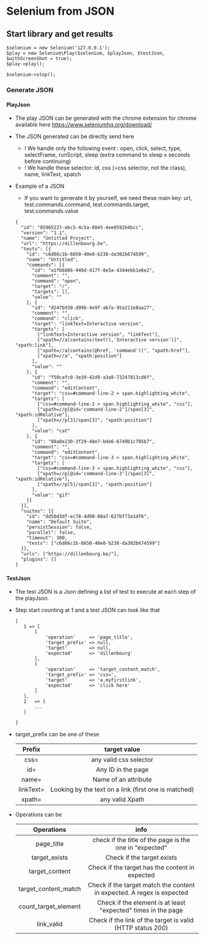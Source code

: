# Selenium from JSON

   ## Start library and get results
   
    $selenium = new Selenium('127.0.0.1');
    $play = new Selenium\Play($selenium, $playJson, $testJson, $withScreenShot = true);
    $play->play();
    
    $selenium->stop();
    
   ### Generate JSON
   
   #### PlayJson
   
   - The play JSON can be generated with the chrome extension for chrome available here https://www.seleniumhq.org/download/
   - The JSON generated can be directly send here
        - ! We handle only the following event : open, click, select, type, selectFrame, runScript, sleep (extra command to sleep x seconds before continuing)
        - ! We handle these selector: id, css (=css selector, not the class), name, linkText, xpatch
        
   - Example of a JSON
        - If you want to generate it by yourself, we need these main key: url, test.commands.command, test.commands.target, test.commands.value
   
        
         {
           "id": "85965227-ebc5-4c5a-8845-4ee0592b4bcc",
           "version": "1.1",
           "name": "Untitled Project",
           "url": "https://dillenbourg.be",
           "tests": [{
             "id": "c6d66c1b-6650-40e0-b238-da302b674599",
             "name": "Untitled",
             "commands": [{
               "id": "a1fb6886-949d-417f-8e5a-4344ebb1e6e2",
               "comment": "",
               "command": "open",
               "target": "/",
               "targets": [],
               "value": ""
             }, {
               "id": "d247b938-d99b-4e9f-ab7a-95a211e8aa27",
               "comment": "",
               "command": "click",
               "target": "linkText=Interactive version",
               "targets": [
                 ["linkText=Interactive version", "linkText"],
                 ["xpath=//a[contains(text(),'Interactive version')]", "xpath:link"],
                 ["xpath=//a[contains(@href, 'command')]", "xpath:href"],
                 ["xpath=//a", "xpath:position"]
               ],
               "value": ""
             }, {
               "id": "f58cafc0-3e39-42d9-a3a8-73247813cd6f",
               "comment": "",
               "command": "editContent",
               "target": "css=#command-line-2 > span.highlighting_white",
               "targets": [
                 ["css=#command-line-2 > span.highlighting_white", "css"],
                 ["xpath=//p[@id='command-line-2']/span[3]", "xpath:idRelative"],
                 ["xpath=//p[3]/span[3]", "xpath:position"]
               ],
               "value": "cat"
             }, {
               "id": "88a8e230-3f29-48e7-bde6-6749b1c705b7",
               "comment": "",
               "command": "editContent",
               "target": "css=#command-line-3 > span.highlighting_white",
               "targets": [
                 ["css=#command-line-3 > span.highlighting_white", "css"],
                 ["xpath=//p[@id='command-line-3']/span[3]", "xpath:idRelative"],
                 ["xpath=//p[5]/span[3]", "xpath:position"]
               ],
               "value": "gif"
             }]
           }],
           "suites": [{
             "id": "dd50d3df-ec78-4d90-80a7-627bf73a1df6",
             "name": "Default Suite",
             "persistSession": false,
             "parallel": false,
             "timeout": 300,
             "tests": ["c6d66c1b-6650-40e0-b238-da302b674599"]
           }],
           "urls": ["https://dillenbourg.be/"],
           "plugins": []
         }     
    
   #### TestJson
   
   - The test JSON is a Json defining a list of test to execute at each step of the playJson.
   - Step start counting at 1 and a test JSON can look like that
   
         [
            1 => [
                [
                    'operation'     => 'page_title',
                    'target_prefix' => null,
                    'target'        => null,
                    'expected'      => 'dillenbourg'
                ],
                [
                    'operation'     => 'target_content_match',
                    'target_prefix' => 'css=',
                    'target'        => 'a.myfirstlink',
                    'expected'      => 'click here'
                ]
            ],
            2   => [
                ...
            ]

         ]
   - target_prefix can be one of these
  
      | Prefix | target value |
      | :---: | :---: |
      | css= | any valid css selector |    
      | id= | Any ID in the page |    
      | name= | Name of an attribute |    
      | linkText= | Looking by the text on a link (first one is matched) |    
      | xpath= | any valid Xpath | 
        
   - Operations can be
   
       | Operations | info |
       | :---: | :---: |
       | page_title | check if the title of the page is the one in "expected" |    
       | target_exists | Check if the target exists |    
       | target_content | Check if the target has the content in expected |
       | target_content_match | Check if the target match the content in expected. A regex is expected |
       | count_target_element | Check if the element is at least "expected" times in the page |
       | link_valid | Check if the link of the target is valid (HTTP status 200)|
           
  
